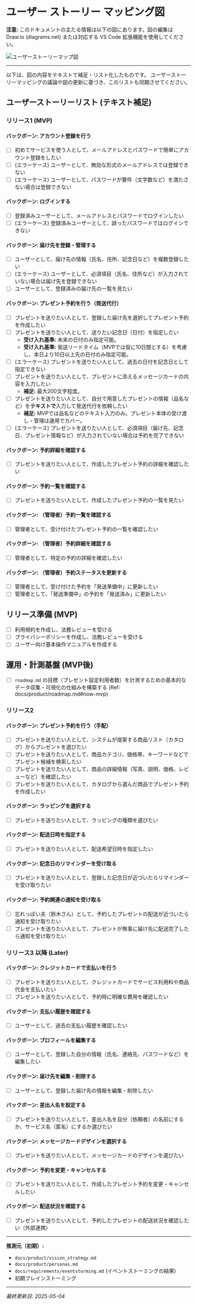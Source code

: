 # ユーザー ストーリー マッピング図

**注意:** このドキュメントの主たる情報は以下の図にあります。図の編集は Draw.io (diagrams.net) または対応する VS Code 拡張機能を使用してください。

![ユーザーストーリーマップ図](user_story_mapping.drawio.svg)

---

以下は、図の内容をテキストで補足・リスト化したものです。
ユーザーストーリーマッピングの議論や図の更新に基づき、このリストも同期させてください。

## ユーザーストーリーリスト (テキスト補足)

### リリース1 (MVP)

#### バックボーン: アカウント登録を行う
*   [ ] 初めてサービスを使う人として、メールアドレスとパスワードで簡単にアカウント登録をしたい
*   [ ] (エラーケース) ユーザーとして、無効な形式のメールアドレスでは登録できない
*   [ ] (エラーケース) ユーザーとして、パスワードが要件（文字数など）を満たさない場合は登録できない

#### バックボーン: ログインする
*   [ ] 登録済みユーザーとして、メールアドレスとパスワードでログインしたい
*   [ ] (エラーケース) 登録済みユーザーとして、誤ったパスワードではログインできない

#### バックボーン: 届け先を登録・管理する
*   [ ] ユーザーとして、届け先の情報（氏名、住所、記念日など）を複数登録したい
*   [ ] (エラーケース) ユーザーとして、必須項目（氏名、住所など）が入力されていない場合は届け先を登録できない
*   [ ] ユーザーとして、登録済みの届け先の一覧を見たい

#### バックボーン: プレゼント予約を行う（発送代行）
*   [ ] プレゼントを送りたい人として、登録した届け先を選択してプレゼント予約を作成したい
*   [ ] プレゼントを送りたい人として、送りたい記念日（日付）を指定したい
    *   **受け入れ基準:** 未来の日付のみ指定可能。
    *   **受け入れ基準:** 発送リードタイム（MVPでは仮に10日間とする）を考慮し、本日より10日以上先の日付のみ指定可能。
*   [ ] (エラーケース) プレゼントを送りたい人として、過去の日付を記念日として指定できない
*   [ ] プレゼントを送りたい人として、プレゼントに添えるメッセージカードの内容を入力したい
    *   **補足:** 最大200文字程度。
*   [ ] プレゼントを送りたい人として、自分で用意したプレゼントの情報（品名など）を**テキストで**入力して発送代行を依頼したい
    *   **補足:** MVPでは品名などのテキスト入力のみ。プレゼント本体の受け渡し・管理は運用でカバー。
*   [ ] (エラーケース) プレゼントを送りたい人として、必須項目（届け先、記念日、プレゼント情報など）が入力されていない場合は予約を完了できない

#### バックボーン: 予約詳細を確認する
*   [ ] プレゼントを送りたい人として、作成したプレゼント予約の詳細を確認したい

#### バックボーン: 予約一覧を確認する
*   [ ] プレゼントを送りたい人として、作成したプレゼント予約の一覧を見たい

#### バックボーン: （管理者）予約一覧を確認する
*   [ ] 管理者として、受け付けたプレゼント予約の一覧を確認したい

#### バックボーン: （管理者）予約詳細を確認する
*   [ ] 管理者として、特定の予約の詳細を確認したい

#### バックボーン: （管理者）予約ステータスを更新する
*   [ ] 管理者として、受け付けた予約を「発送準備中」に更新したい
*   [ ] 管理者として、「発送準備中」の予約を「発送済み」に更新したい

## リリース準備 (MVP)

*   [ ] 利用規約を作成し、法務レビューを受ける
*   [ ] プライバシーポリシーを作成し、法務レビューを受ける
*   [ ] ユーザー向け基本操作マニュアルを作成する

## 運用・計測基盤 (MVP後)

*   [ ] `roadmap.md` の目標（プレゼント設定利用者数）を計測するための基本的なデータ収集・可視化の仕組みを構築する (Ref: docs/product/roadmap.md#now-mvp)

### リリース2

#### バックボーン: プレゼント予約を行う（手配）
*   [ ] プレゼントを送りたい人として、システムが提案する商品リスト（カタログ）からプレゼントを選びたい
*   [ ] プレゼントを送りたい人として、商品カテゴリ、価格帯、キーワードなどでプレゼント候補を検索したい
*   [ ] プレゼントを送りたい人として、商品の詳細情報（写真、説明、価格、レビューなど）を確認したい
*   [ ] プレゼントを送りたい人として、カタログから選んだ商品でプレゼント予約を作成したい

#### バックボーン: ラッピングを選択する
*   [ ] プレゼントを送りたい人として、ラッピングの種類を選びたい

#### バックボーン: 配送日時を指定する
*   [ ] プレゼントを送りたい人として、配送希望日時を指定したい

#### バックボーン: 記念日のリマインダーを受け取る
*   [ ] プレゼントを送りたい人として、登録した記念日が近づいたらリマインダーを受け取りたい

#### バックボーン: 予約関連の通知を受け取る
*   [ ] 忘れっぽい夫（鈴木さん）として、予約したプレゼントの配送が近づいたら通知を受け取りたい
*   [ ] プレゼントを送りたい人として、プレゼントが無事に届け先に配送完了したら通知を受け取りたい

### リリース3 以降 (Later)

#### バックボーン: クレジットカードで支払いを行う
*   [ ] プレゼントを送りたい人として、クレジットカードでサービス利用料や商品代金を支払いたい
*   [ ] プレゼントを送りたい人として、予約時に明確な費用を確認したい

#### バックボーン: 支払い履歴を確認する
*   [ ] ユーザーとして、過去の支払い履歴を確認したい

#### バックボーン: プロフィールを編集する
*   [ ] ユーザーとして、登録した自分の情報（氏名、連絡先、パスワードなど）を編集したい

#### バックボーン: 届け先を編集・削除する
*   [ ] ユーザーとして、登録した届け先の情報を編集・削除したい

#### バックボーン: 差出人名を設定する
*   [ ] プレゼントを送りたい人として、差出人名を自分（依頼者）の名前にするか、サービス名（匿名）にするか選びたい

#### バックボーン: メッセージカードデザインを選択する
*   [ ] プレゼントを送りたい人として、メッセージカードのデザインを選びたい

#### バックボーン: 予約を変更・キャンセルする
*   [ ] プレゼントを送りたい人として、作成したプレゼント予約を変更・キャンセルしたい

#### バックボーン: 配送状況を確認する
*   [ ] プレゼントを送りたい人として、予約したプレゼントの配送状況を確認したい（外部連携）

---

**推測元（初期）:**

*   `docs/product/vision_strategy.md`
*   `docs/product/personas.md`
*   `docs/requirements/eventstorming.md` (イベントストーミングの結果)
*   初期ブレインストーミング

---
*最終更新日: 2025-05-04*
